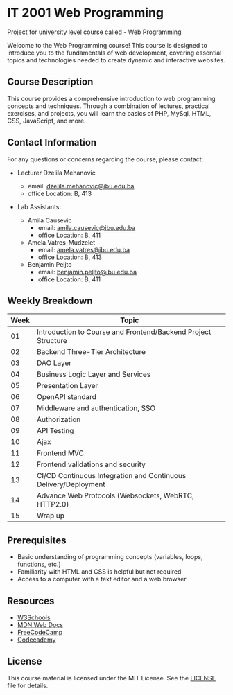 # IT 2001 Web Programming

Project for university level course called - Web Programming

Welcome to the Web Programming course! This course is designed to introduce you to the fundamentals of web development, covering essential topics and technologies needed to create dynamic and interactive websites.

## Course Description

This course provides a comprehensive introduction to web programming concepts and techniques. Through a combination of lectures, practical exercises, and projects, you will learn the basics of PHP, MySql, HTML, CSS, JavaScript, and more.

## Contact Information

For any questions or concerns regarding the course, please contact:

- Lecturer Dzelila Mehanovic 
    - email: dzelila.mehanovic@ibu.edu.ba
    - office Location: B, 413
    
- Lab Assistants: 
    - Amila Causevic 
        - email: amila.causevic@ibu.edu.ba
        - office Location: B, 411
    - Amela Vatres-Mudzelet 
        - email: amela.vatres@ibu.edu.ba 
        - office Location: B, 413
    - Benjamin Peljto 
        - email: benjamin.peljto@ibu.edu.ba 
        - office Location: B, 411

## Weekly Breakdown

| Week | Topic |
|------|-------|
| 01   | Introduction to Course and Frontend/Backend Project Structure |
| 02   | Backend Three-Tier Architecture |
| 03   | DAO Layer |
| 04   | Business Logic Layer and Services |
| 05   | Presentation Layer |
| 06   | OpenAPI standard |
| 07   | Middleware and authentication, SSO |
| 08   | Authorization |
| 09   | API Testing |
| 10   | Ajax |
| 11   | Frontend MVC |
| 12   | Frontend validations and security |
| 13   | CI/CD Continuous Integration and Continuous Delivery/Deployment|
| 14   | Advance Web Protocols (Websockets, WebRTC, HTTP2.0) |
| 15   | Wrap up |


## Prerequisites

- Basic understanding of programming concepts (variables, loops, functions, etc.)
- Familiarity with HTML and CSS is helpful but not required
- Access to a computer with a text editor and a web browser

## Resources

- [W3Schools](https://www.w3schools.com/)
- [MDN Web Docs](https://developer.mozilla.org/en-US/docs/Web)
- [FreeCodeCamp](https://www.freecodecamp.org/)
- [Codecademy](https://www.codecademy.com/learn)

## License

This course material is licensed under the MIT License. See the [LICENSE](LICENSE) file for details.



